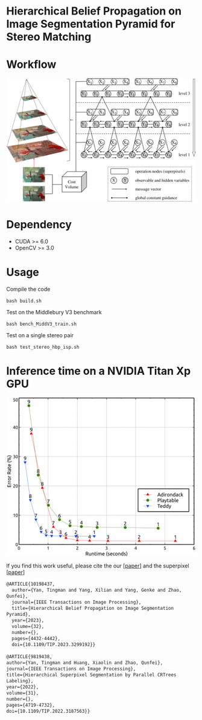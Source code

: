 # Hierarchical Belief Propagation on Image Segmentation Pyramid for Stereo Matching
# Workflow
![HBP-ISP](workflow.png)
# Dependency
- CUDA >= 6.0
- OpenCV >= 3.0
# Usage
Compile the code
```
bash build.sh
```
Test on the Middlebury V3 benchmark
```
bash bench_MiddV3_train.sh
```
Test on a single stereo pair
```
bash test_stereo_hbp_isp.sh
```
# Inference time on a NVIDIA Titan Xp GPU
![Runtime](runtime.png)

If you find this work useful, please cite the our [[paper](https://ieeexplore.ieee.org/document/10198437)] and the superpixel [[paper](https://ieeexplore.ieee.org/document/9819438)] 
```
@ARTICLE{10198437,
  author={Yan, Tingman and Yang, Xilian and Yang, Genke and Zhao, Qunfei},
  journal={IEEE Transactions on Image Processing}, 
  title={Hierarchical Belief Propagation on Image Segmentation Pyramid}, 
  year={2023},
  volume={32},
  number={},
  pages={4432-4442},
  doi={10.1109/TIP.2023.3299192}}

@ARTICLE{9819438,
author={Yan, Tingman and Huang, Xiaolin and Zhao, Qunfei},
journal={IEEE Transactions on Image Processing},
title={Hierarchical Superpixel Segmentation by Parallel CRTrees Labeling},
year={2022},
volume={31},
number={},
pages={4719-4732},
doi={10.1109/TIP.2022.3187563}}
```
